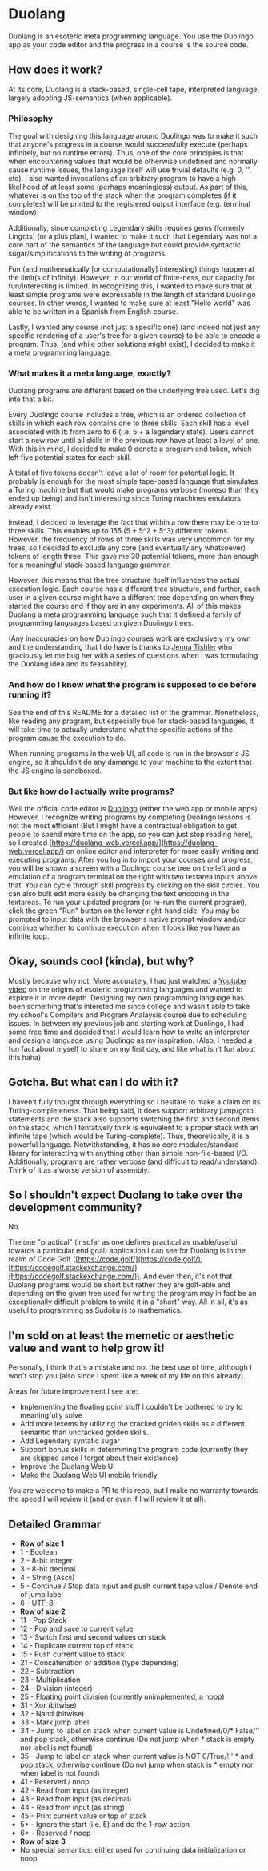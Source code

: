 # Duolang

Duolang is an esoteric meta programming language. You use the Duolingo app as your code editor and the progress in a course is the source code.

## How does it work?

At its core, Duolang is a stack-based, single-cell tape, interpreted language, largely adopting JS-semantics (when applicable).

### Philosophy

The goal with designing this language around Duolingo was to make it such that anyone's progress in a course would successfully execute (perhaps infinitely, but no runtime errors). Thus, one of the core principles is that when encountering values that would be otherwise undefined and normally cause runtime issues, the language itself will use trivial defaults (e.g. 0, '', etc). I also wanted invocations of an arbitrary program to have a high likelihood of at least some (perhaps meaningless) output. As part of this, whatever is on the top of the stack when the program completes (if it completes) will be printed to the registered output interface (e.g. terminal window).

Additionally, since completing Legendary skills requires gems (formerly Lingots) (or a plus plan), I wanted to make it such that Legendary was not a core part of the semantics of the language but could provide syntactic sugar/simplifications to the writing of programs.

Fun (and mathematically [or computationally] interesting) things happen at the limit(s of infinity). However, in our world of finite-ness, our capacity for fun/interesting is limited. In recognizing this, I wanted to make sure that at least simple programs were expressable in the length of standard Duolingo courses. In other words, I wanted to make sure at least "Hello world" was able to be written in a Spanish from English course.

Lastly, I wanted any course (not just a specific one) (and indeed not just any specific rendering of a user's tree for a given course) to be able to encode a program. Thus, (and while other solutions might exist), I decided to make it a meta programming language.

### What makes it a meta language, exactly?

Duolang programs are different based on the underlying tree used. Let's dig into that a bit.

Every Duolingo course includes a tree, which is an ordered collection of skills in which each row contains one to three skills. Each skill has a level associated with it: from zero to 6 (i.e. 5 + a legendary state). Users cannot start a new row until all skills in the previous row have at least a level of one. With this in mind, I decided to make 0 denote a program end token, which left five potential states for each skill. 

A total of five tokens doesn't leave a lot of room for potential logic. It probably is enough for the most simple tape-based language that simulates a Turing machine but that would make programs verbose (moreso than they ended up being) and isn't interesting since Turing machines emulators already exist.

Instead, I decided to leverage the fact that within a row there may be one to three skills. This enables up to 155 (5 + 5^2 + 5^3) different tokens. However, the frequency of rows of three skills was very uncommon for my trees, so I decided to exclude any core (and eventually any whatsoever) tokens of length three. This gave me 30 potential tokens, more than enough for a meaningful stack-based language grammar.

However, this means that the tree structure itself influences the actual execution logic. Each course has a different tree structure, and further, each user in a given course might have a different tree depending on when they started the course and if they are in any experiments. All of this makes Duolang a meta programming language such that it defined a family of programming languages based on given Duolingo trees.

(Any inaccuracies on how Duolingo courses work are exclusively my own and the understanding that I do have is thanks to [Jenna Tishler](https://github.com/jtishler) who graciously let me bug her with a series of questions when I was formulating the Duolang idea and its feasability).

### And how do I know what the program is supposed to do before running it?

See the end of this README for a detailed list of the grammar. Nonetheless, like reading any program, but especially true for stack-based languages, it will take time to actually understand what the specific actions of the program cause the execution to do.

When running programs in the web UI, all code is run in the browser's JS engine, so it shouldn't do any damange to your machine to the extent that the JS engine is sandboxed.

### But like how do I actually write programs?

Well the official code editor is [Duolingo](https://www.duolingo.com/) (either the web app or mobile apps). However, I recognize writing programs by completing Duolingo lessons is not the most efficient (But I might have a contractual obligation to get people to spend more time on the app, so you can just stop reading here), so I created [https://duolang-web.vercel.app/](https://duolang-web.vercel.app/) on online editor and interpreter for more easily writing and executing programs. After you log in to import your courses and progress, you will be shown a screen with a Duolingo course tree on the left and a emulation of a program terminal on the right with two textarea inputs above that. You can cycle through skill progress by clicking on the skill circles. You can also bulk edit more easily be changing the text encoding in the textareas. To run your updated program (or re-run the current program), click the green "Run" button on the lower right-hand side. You may be prompted to input data with the browser's native prompt window and/or continue whether to continue execution when it looks like you have an infinite loop.

## Okay, sounds cool (kinda), but why?

Mostly because why not. More accurately, I had just watched a [Youtube video](https://www.youtube.com/watch?v=cQ7bcCrJMHc) on the origins of esoteric programming languages and wanted to explore it in more depth. Designing my own programming language has been something that's intereted me since college and wasn't able to take my school's Compilers and Program Analaysis course due to scheduling issues. In between my previous job and starting work at Duolingo, I had some free time and decided that I would learn how to write an interpreter and design a language using Duolingo as my inspiration. (Also, I needed a fun fact about myself to share on my first day, and like what isn't fun about this haha).

## Gotcha. But what can I do with it?

I haven't fully thought through everything so I hesitate to make a claim on its Turing-completeness. That being said, it does support arbitrary jump/goto statements and the stack also supports switching the first and second items on the stack, which I tentatively think is equivalent to a proper stack with an infinite tape (which would be Turing-complete). Thus, theoretically, it is a powerful language. Notwithstanding, it has no core modules/standard library for interacting with anything other than simple non-file-based I/O. Additionally, programs are rather verbose (and difficult to read/understand). Think of it as a worse version of assembly.

## So I shouldn't expect Duolang to take over the development community?

No.

The one "practical" (insofar as one defines practical as usable/useful towards a particular end goal) application I can see for Duolang is in the realm of Code Golf ([https://code.golf/](https://code.golf/), [https://codegolf.stackexchange.com/](https://codegolf.stackexchange.com/)). And even then, it's not that Duolang programs would be short but rather they are golf-able and depending on the given tree used for writing the program may in fact be an exceptionally difficult problem to write it in a "short" way. All in all, it's as useful to programming as Sudoku is to mathematics.

## I'm sold on at least the memetic or aesthetic value and want to help grow it!

Personally, I think that's a mistake and not the best use of time, although I won't stop you (also since I spent like a week of my life on this already).

Areas for future improvement I see are:
* Implementing the floating point stuff I couldn't be bothered to try to meaningfully solve
* Add more lexems by utilizing the cracked golden skills as a different semantic than uncracked golden skills.
* Add Legendary syntatic sugar
* Support bonus skills in determining the program code (currently they are skipped since I forgot about their existence)
* Improve the Duolang Web UI
* Make the Duolang Web UI mobile friendly

You are welcome to make a PR to this repo, but I make no warranty towards the speed I will review it (and or even if I will review it at all).

## Detailed Grammar

* **Row of size 1**
* 1 - Boolean
* 2 - 8-bit integer
* 3 - 8-bit decimal
* 4 - String (Ascii)
* 5 - Continue / Stop data input and push current tape value / Denote end of jump label
* 6 - UTF-8
* **Row of size 2**
* 11 - Pop Stack
* 12 - Pop and save to current value
* 13 - Switch first and second values on stack
* 14 - Duplicate current top of stack
* 15 - Push current value to stack
* 21 - Concatenation or addition (type depending)
* 22 - Subtraction
* 23 - Multiplication
* 24 - Division (integer)
* 25 - Floating point division (currently unimplemented, a noop)
* 31 - Xor (bitwise)
* 32 - Nand (bitwise)
* 33 - Mark jump label
* 34 - Jump to label on stack when current value is Undefined/0/* False/'' and pop stack, otherwise continue (Do not jump when * stack is empty nor label is not found)
* 35 - Jump to label on stack when current value is NOT 0/True/!'' * and pop stack, otherwise continue (Do not jump when stack is * empty nor when label is not found)
* 41 - Reserved / noop
* 42 - Read from input (as integer)
* 43 - Read from input (as decimal)
* 44 - Read from input (as string)
* 45 - Print current value or top of stack
* 5* - Ignore the start (i.e. 5) and do the 1-row action
* 6* - Reserved / noop
* **Row of size 3**
* No special semantics: either used for continuing data initialization or noop
